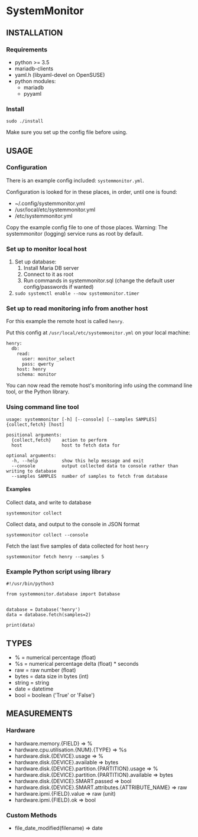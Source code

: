 # SystemMonitor

## INSTALLATION

### Requirements

* python >= 3.5
* mariadb-clients
* yaml.h (libyaml-devel on OpenSUSE)
* python modules:
	* mariadb
	* pyyaml

### Install

```
sudo ./install
```

Make sure you set up the config file before using.

## USAGE

### Configuration

There is an example config included: `systemmonitor.yml`.

Configuration is looked for in these places, in order, until one is found:

* \~/.config/systemmonitor.yml
* /usr/local/etc/systemmonitor.yml
* /etc/systemmonitor.yml

Copy the example config file to one of those places. Warning: The systemmonitor (logging) service runs as root by default.

### Set up to monitor local host

1. Set up database:
	1. Install Maria DB server
	2. Connect to it as root
	3. Run commands in systemmonitor.sql (change the default user config/passwords if wanted)
2. ```sudo systemctl enable --now systemmonitor.timer```

### Set up to read monitoring info from another host

For this example the remote host is called `henry`.

Put this config at `/usr/local/etc/systemmonitor.yml` on your local machine:

```
henry:
  db:
    read:
      user: monitor_select
      pass: qwerty
    host: henry
    schema: monitor
```

You can now read the remote host's monitoring info using the command line tool, or the Python library.

### Using command line tool

```
usage: systemmonitor [-h] [--console] [--samples SAMPLES] {collect,fetch} [host]

positional arguments:
  {collect,fetch}    action to perform
  host               host to fetch data for

optional arguments:
  -h, --help         show this help message and exit
  --console          output collected data to console rather than writing to database
  --samples SAMPLES  number of samples to fetch from database
```

#### Examples

Collect data, and write to database
```
systemmonitor collect
```

Collect data, and output to the console in JSON format
```
systemmonitor collect --console
```

Fetch the last five samples of data collected for host `henry`

```
systemmonitor fetch henry --samples 5
```

### Example Python script using library

```
#!/usr/bin/python3

from systemmonitor.database import Database


database = Database('henry')
data = database.fetch(samples=2)

print(data)
```

## TYPES

* % = numerical percentage (float)
* %s = numerical percentage delta (float) * seconds
* raw = raw number (float)
* bytes = data size in bytes (int)
* string = string
* date = datetime
* bool = boolean ('True' or 'False')


## MEASUREMENTS

### Hardware
* hardware.memory.{FIELD} => %
* hardware.cpu.utilisation.{NUM}.{TYPE} => %s
* hardware.disk.{DEVICE}.usage => %
* hardware.disk.{DEVICE}.available => bytes
* hardware.disk.{DEVICE}.partition.{PARTITION}.usage => %
* hardware.disk.{DEVICE}.partition.{PARTITION}.available => bytes
* hardware.disk.{DEVICE}.SMART.passed => bool
* hardware.disk.{DEVICE}.SMART.attributes.{ATTRIBUTE_NAME} => raw
* hardware.ipmi.{FIELD}.value => raw (unit)
* hardware.ipmi.{FIELD}.ok => bool

### Custom Methods
* file_date_modified(filename) => date
